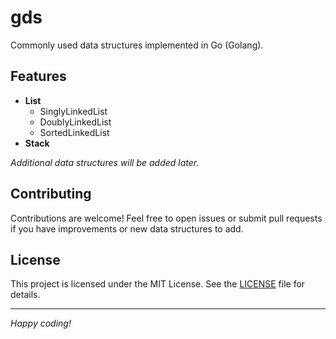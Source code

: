 # gds

Commonly used data structures implemented in Go (Golang).

## Features

- **List**
    - SinglyLinkedList
    - DoublyLinkedList
    - SortedLinkedList
- **Stack**

*Additional data structures will be added later.*

## Contributing

Contributions are welcome! Feel free to open issues or submit pull requests if you have improvements or new data structures to add.

## License

This project is licensed under the MIT License. See the [LICENSE](LICENSE) file for details.

---

*Happy coding!*


